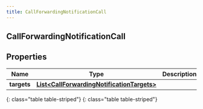 ```yaml
---
title: CallForwardingNotificationCall
---
```

## CallForwardingNotificationCall


## Properties

| Name | Type | Description | Notes |
| ------------ | ------------- | ------------- | ------------- |
| **targets** | [**List&lt;CallForwardingNotificationTargets&gt;**](CallForwardingNotificationTargets.html) |  |  [optional] |
{: class="table table-striped"}
{: class="table table-striped"}


